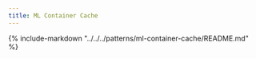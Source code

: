 ```yaml
---
title: ML Container Cache
---
```


{%
   include-markdown "../../../patterns/ml-container-cache/README.md"
%}
